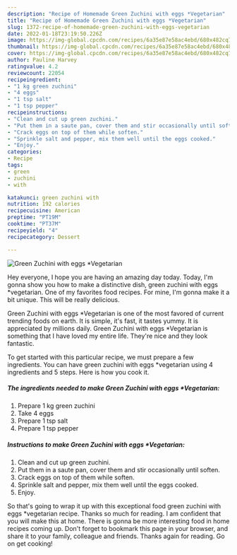 ```yaml
---
description: "Recipe of Homemade Green Zuchini with eggs *Vegetarian"
title: "Recipe of Homemade Green Zuchini with eggs *Vegetarian"
slug: 1372-recipe-of-homemade-green-zuchini-with-eggs-vegetarian
date: 2022-01-18T23:19:50.226Z
image: https://img-global.cpcdn.com/recipes/6a35e87e58ac4ebd/680x482cq70/green-zuchini-with-eggs-vegetarian-recipe-main-photo.jpg
thumbnail: https://img-global.cpcdn.com/recipes/6a35e87e58ac4ebd/680x482cq70/green-zuchini-with-eggs-vegetarian-recipe-main-photo.jpg
cover: https://img-global.cpcdn.com/recipes/6a35e87e58ac4ebd/680x482cq70/green-zuchini-with-eggs-vegetarian-recipe-main-photo.jpg
author: Pauline Harvey
ratingvalue: 4.2
reviewcount: 22054
recipeingredient:
- "1 kg green zuchini"
- "4 eggs"
- "1 tsp salt"
- "1 tsp pepper"
recipeinstructions:
- "Clean and cut up green zuchini."
- "Put them in a saute pan, cover them and stir occasionally until soften."
- "Crack eggs on top of them while soften."
- "Sprinkle salt and pepper, mix them well until the eggs cooked."
- "Enjoy."
categories:
- Recipe
tags:
- green
- zuchini
- with

katakunci: green zuchini with 
nutrition: 192 calories
recipecuisine: American
preptime: "PT19M"
cooktime: "PT37M"
recipeyield: "4"
recipecategory: Dessert

---
```



![Green Zuchini with eggs *Vegetarian](https://img-global.cpcdn.com/recipes/6a35e87e58ac4ebd/680x482cq70/green-zuchini-with-eggs-vegetarian-recipe-main-photo.jpg)

Hey everyone, I hope you are having an amazing day today. Today, I'm gonna show you how to make a distinctive dish, green zuchini with eggs *vegetarian. One of my favorites food recipes. For mine, I'm gonna make it a bit unique. This will be really delicious.



Green Zuchini with eggs *Vegetarian is one of the most favored of current trending foods on earth. It is simple, it's fast, it tastes yummy. It is appreciated by millions daily. Green Zuchini with eggs *Vegetarian is something that I have loved my entire life. They're nice and they look fantastic.


To get started with this particular recipe, we must prepare a few ingredients. You can have green zuchini with eggs *vegetarian using 4 ingredients and 5 steps. Here is how you cook it.

<!--inarticleads1-->

##### The ingredients needed to make Green Zuchini with eggs *Vegetarian:

1. Prepare 1 kg green zuchini
1. Take 4 eggs
1. Prepare 1 tsp salt
1. Prepare 1 tsp pepper




<!--inarticleads2-->

##### Instructions to make Green Zuchini with eggs *Vegetarian:

1. Clean and cut up green zuchini.
1. Put them in a saute pan, cover them and stir occasionally until soften.
1. Crack eggs on top of them while soften.
1. Sprinkle salt and pepper, mix them well until the eggs cooked.
1. Enjoy.




So that's going to wrap it up with this exceptional food green zuchini with eggs *vegetarian recipe. Thanks so much for reading. I am confident that you will make this at home. There is gonna be more interesting food in home recipes coming up. Don't forget to bookmark this page in your browser, and share it to your family, colleague and friends. Thanks again for reading. Go on get cooking!

